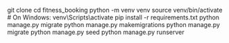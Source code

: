 git clone <your-repo-url>
cd fitness_booking
python -m venv venv
source venv/bin/activate   # On Windows: venv\\Scripts\\activate
pip install -r requirements.txt
python manage.py migrate
python manage.py makemigrations
python manage.py migrate
python manage.py seed
python manage.py runserver

